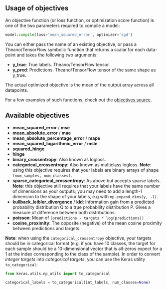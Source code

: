
## Usage of objectives

An objective function (or loss function, or optimization score function) is one of the two parameters required to compile a model:

```python
model.compile(loss='mean_squared_error', optimizer='sgd')
```

You can either pass the name of an existing objective, or pass a Theano/TensorFlow symbolic function that returns a scalar for each data-point and takes the following two arguments:

- __y_true__: True labels. Theano/TensorFlow tensor.
- __y_pred__: Predictions. Theano/TensorFlow tensor of the same shape as y_true.

The actual optimized objective is the mean of the output array across all datapoints.

For a few examples of such functions, check out the [objectives source](https://github.com/fchollet/keras/blob/master/keras/objectives.py).

## Available objectives

- __mean_squared_error__ / __mse__
- __mean_absolute_error__ / __mae__
- __mean_absolute_percentage_error__ / __mape__
- __mean_squared_logarithmic_error__ / __msle__
- __squared_hinge__
- __hinge__
- __binary_crossentropy__: Also known as logloss. 
- __categorical_crossentropy__: Also known as multiclass logloss. __Note__: using this objective requires that your labels are binary arrays of shape `(num_samples, num_classes)`.
- __sparse_categorical_crossentropy__: As above but accepts sparse labels. __Note__: this objective still requires that your labels have the same number of dimensions as your outputs; you may need to add a length-1 dimension to the shape of your labels, e.g with `np.expand_dims(y, -1)`.
- __kullback_leibler_divergence__ / __kld__: Information gain from a predicted probability distribution Q to a true probability distribution P. Gives a measure of difference between both distributions.
- __poisson__: Mean of `(predictions - targets * log(predictions))`
- __cosine_proximity__: The opposite (negative) of the mean cosine proximity between predictions and targets.

**Note**: when using the `categorical_crossentropy` objective, your targets should be in categorical format (e.g. if you have 10 classes, the target for each sample should be a 10-dimensional vector that is all-zeros expect for a 1 at the index corresponding to the class of the sample). In order to convert *integer targets* into *categorical targets*, you can use the Keras utility `to_categorical`:

```python
from keras.utils.np_utils import to_categorical

categorical_labels = to_categorical(int_labels, num_classes=None)
```
